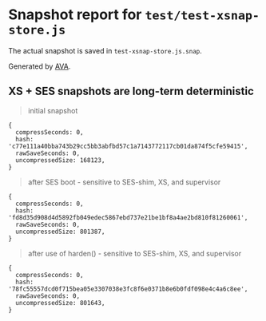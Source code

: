 # Snapshot report for `test/test-xsnap-store.js`

The actual snapshot is saved in `test-xsnap-store.js.snap`.

Generated by [AVA](https://avajs.dev).

## XS + SES snapshots are long-term deterministic

> initial snapshot

    {
      compressSeconds: 0,
      hash: 'c77e111a40bba743b29cc5bb3abfbd57c1a7143772117cb01da874f5cfe59415',
      rawSaveSeconds: 0,
      uncompressedSize: 168123,
    }

> after SES boot - sensitive to SES-shim, XS, and supervisor

    {
      compressSeconds: 0,
      hash: 'fd8d35d908d4d5892fb049edec5867ebd737e21be1bf8a4ae2bd810f81260061',
      rawSaveSeconds: 0,
      uncompressedSize: 801387,
    }

> after use of harden() - sensitive to SES-shim, XS, and supervisor

    {
      compressSeconds: 0,
      hash: '78fc55557dcd0f715bea05e3307038e3fc8f6e0371b8e6b0fdf098e4c4a6c8ee',
      rawSaveSeconds: 0,
      uncompressedSize: 801643,
    }
